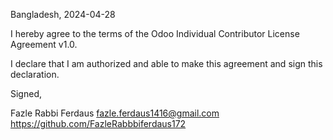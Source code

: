 Bangladesh, 2024-04-28

I hereby agree to the terms of the Odoo Individual Contributor License
Agreement v1.0.

I declare that I am authorized and able to make this agreement and sign this
declaration.

Signed,

Fazle Rabbi Ferdaus fazle.ferdaus1416@gmail.com https://github.com/FazleRabbbiferdaus172

